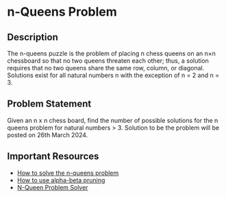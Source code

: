 # n-Queens Problem

## Description

The n-queens puzzle is the problem of placing n chess queens on an n×n chessboard so that no two queens threaten each other; thus, a solution requires that no two queens share the same row, column, or diagonal. Solutions exist for all natural numbers n with the exception of n = 2 and n = 3.

## Problem Statement

Given an n x n chess board, find the number of possible solutions for the n queens problem for natural numbers > 3. Solution to be the problem will be posted on 26th March 2024.

## Important Resources

- [How to solve the n-queens problem](https://www.geeksforgeeks.org/n-queen-problem-backtracking-3/)
- [How to use alpha-beta pruning](https://www.javatpoint.com/ai-alpha-beta-pruning)
- [N-Queen Problem Solver](https://github.com/vitorverasm/ai-nqueens)
